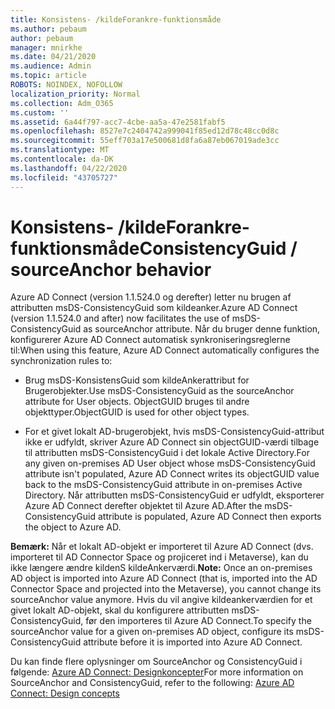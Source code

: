 ```yaml
---
title: Konsistens- /kildeForankre-funktionsmåde
ms.author: pebaum
author: pebaum
manager: mnirkhe
ms.date: 04/21/2020
ms.audience: Admin
ms.topic: article
ROBOTS: NOINDEX, NOFOLLOW
localization_priority: Normal
ms.collection: Adm_O365
ms.custom: ''
ms.assetid: 6a44f797-acc7-4cbe-aa5a-47e2581fabf5
ms.openlocfilehash: 8527e7c2404742a999041f85ed12d78c48cc0d8c
ms.sourcegitcommit: 55eff703a17e500681d8fa6a87eb067019ade3cc
ms.translationtype: MT
ms.contentlocale: da-DK
ms.lasthandoff: 04/22/2020
ms.locfileid: "43705727"
---
```

# <a name="consistencyguid--sourceanchor-behavior"></a><span data-ttu-id="5696c-102">Konsistens- /kildeForankre-funktionsmåde</span><span class="sxs-lookup"><span data-stu-id="5696c-102">ConsistencyGuid / sourceAnchor behavior</span></span>

<span data-ttu-id="5696c-103">Azure AD Connect (version 1.1.524.0 og derefter) letter nu brugen af attributten msDS-ConsistencyGuid som kildeanker.</span><span class="sxs-lookup"><span data-stu-id="5696c-103">Azure AD Connect (version 1.1.524.0 and after) now facilitates the use of msDS-ConsistencyGuid as sourceAnchor attribute.</span></span> <span data-ttu-id="5696c-104">Når du bruger denne funktion, konfigurerer Azure AD Connect automatisk synkroniseringsreglerne til:</span><span class="sxs-lookup"><span data-stu-id="5696c-104">When using this feature, Azure AD Connect automatically configures the synchronization rules to:</span></span>
  
- <span data-ttu-id="5696c-105">Brug msDS-KonsistensGuid som kildeAnkerattribut for Brugerobjekter.</span><span class="sxs-lookup"><span data-stu-id="5696c-105">Use msDS-ConsistencyGuid as the sourceAnchor attribute for User objects.</span></span> <span data-ttu-id="5696c-106">ObjectGUID bruges til andre objekttyper.</span><span class="sxs-lookup"><span data-stu-id="5696c-106">ObjectGUID is used for other object types.</span></span>
    
- <span data-ttu-id="5696c-107">For et givet lokalt AD-brugerobjekt, hvis msDS-ConsistencyGuid-attribut ikke er udfyldt, skriver Azure AD Connect sin objectGUID-værdi tilbage til attributten msDS-ConsistencyGuid i det lokale Active Directory.</span><span class="sxs-lookup"><span data-stu-id="5696c-107">For any given on-premises AD User object whose msDS-ConsistencyGuid attribute isn't populated, Azure AD Connect writes its objectGUID value back to the msDS-ConsistencyGuid attribute in on-premises Active Directory.</span></span> <span data-ttu-id="5696c-108">Når attributten msDS-ConsistencyGuid er udfyldt, eksporterer Azure AD Connect derefter objektet til Azure AD.</span><span class="sxs-lookup"><span data-stu-id="5696c-108">After the msDS-ConsistencyGuid attribute is populated, Azure AD Connect then exports the object to Azure AD.</span></span>
    
 <span data-ttu-id="5696c-109">**Bemærk:** Når et lokalt AD-objekt er importeret til Azure AD Connect (dvs. importeret til AD Connector Space og projiceret ind i Metaverse), kan du ikke længere ændre kildenS kildeAnkerværdi.</span><span class="sxs-lookup"><span data-stu-id="5696c-109">**Note:** Once an on-premises AD object is imported into Azure AD Connect (that is, imported into the AD Connector Space and projected into the Metaverse), you cannot change its sourceAnchor value anymore.</span></span> <span data-ttu-id="5696c-110">Hvis du vil angive kildeankerværdien for et givet lokalt AD-objekt, skal du konfigurere attributten msDS-ConsistencyGuid, før den importeres til Azure AD Connect.</span><span class="sxs-lookup"><span data-stu-id="5696c-110">To specify the sourceAnchor value for a given on-premises AD object, configure its msDS-ConsistencyGuid attribute before it is imported into Azure AD Connect.</span></span> 
  
<span data-ttu-id="5696c-111">Du kan finde flere oplysninger om SourceAnchor og ConsistencyGuid i følgende: [Azure AD Connect: Designkoncepter](https://docs.microsoft.com/azure/active-directory/connect/active-directory-aadconnect-design-concepts)</span><span class="sxs-lookup"><span data-stu-id="5696c-111">For more information on SourceAnchor and ConsistencyGuid, refer to the following: [Azure AD Connect: Design concepts](https://docs.microsoft.com/azure/active-directory/connect/active-directory-aadconnect-design-concepts)</span></span>
  

